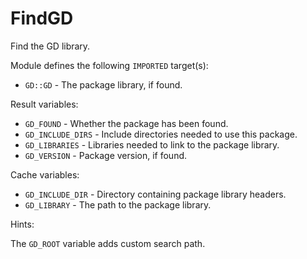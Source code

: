 # FindGD

Find the GD library.

Module defines the following `IMPORTED` target(s):

* `GD::GD` - The package library, if found.

Result variables:

* `GD_FOUND` - Whether the package has been found.
* `GD_INCLUDE_DIRS` - Include directories needed to use this package.
* `GD_LIBRARIES` - Libraries needed to link to the package library.
* `GD_VERSION` - Package version, if found.

Cache variables:

* `GD_INCLUDE_DIR` - Directory containing package library headers.
* `GD_LIBRARY` - The path to the package library.

Hints:

The `GD_ROOT` variable adds custom search path.
